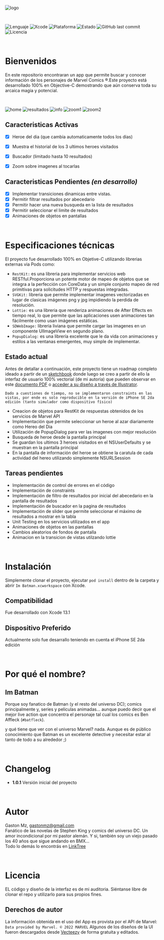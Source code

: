
<p>&nbsp;</p>

![logo](http://gastonmz.com/imbatman/logo.png)

<p>&nbsp;</p>

![Lenguaje](https://img.shields.io/badge/Lenguaje-Objective--C-orange)
![Xcode](https://img.shields.io/badge/Xcode-13.1-blue)
![Plataforma](https://img.shields.io/badge/Plataforma-iOS-8E64B0)
![Estado](https://img.shields.io/badge/Estado%20del%20desarrollo-60-yellow)
![GitHub last commit](https://img.shields.io/github/last-commit/gastonmz/imbatman?label=Ultima%20actualizacion)
![Licencia](https://img.shields.io/badge/Licencia-Libre-lightgray)

<p>&nbsp;</p>

# Bienvenidos

En este repositorio encontraran un app que permite buscar y conocer información de los personajes de Marvel Comics &reg;.Este proyecto está desarrollado 100% en Objective-C demostrando que aún conserva toda su arcaica magia y potencial.

<p>&nbsp;</p>

![home](http://gastonmz.com/imbatman/home.png)
![resultados](http://gastonmz.com/imbatman/resultados.png)
![info](http://gastonmz.com/imbatman/info.png)
![zoom1](http://gastonmz.com/imbatman/zoom1.png)
![zoom2](http://gastonmz.com/imbatman/zoom2.png)
<!-- 
<img align="left" src="https://github.com/Orderella/PopupDialog/blob/master/Assets/PopupDialog01.gif?raw=true" width="300">
<img src="https://github.com/Orderella/PopupDialog/blob/master/Assets/PopupDialog02.gif?raw=true" width="300">
<img align="left" src="https://github.com/Orderella/PopupDialog/blob/master/Assets/PopupDialog03.gif?raw=true" width="300">
<img src="https://github.com/Orderella/PopupDialog/blob/master/Assets/PopupDialogDark01.png?raw=true" width="300">

<p>&nbsp;</p>
-->
## Caracteristicas Activas

- [x] Heroe del dia (que cambia automaticamente todos los dias)
- [x] Muestra el historial de los 3 ultimos heroes visitados
- [x] Buscador (limitado hasta 10 resultados)
- [x] Zoom sobre imagenes al tocarlas


## Caracteristicas Pendientes _(en desarrollo)_

- [x] Implementar transiciones dinamicas entre vistas.
- [x] Permitir filtrar resultados por abecedario
- [x] Permitir hacer una nueva busqueda en la lista de resultados
- [x] Permitir seleccionar el limite de resultados
- [x] Animaciones de objetos en pantallas

<p>&nbsp;</p>

# Especificaciones técnicas

El proyecto fue desarrollado 100% en Objetive-C utilizando librerias externas via Pods como:
- `RestKit:` es una libreria para implementar servicios web RESTful.Proporciona un potente motor de mapeo de objetos que se integra a la perfección con CoreData y un simple conjunto mapeo de red primitivas para solicitudes HTTP y respuestas integradas.
- `SVGKit:` libreria que permite implementar imagenes vectorizadas en lugar de clasicas imágenes png y jpg impidiendo la perdida de resolución.
- `Lottie:` es una libreria que renderiza animaciones de After Effects en tiempo real, lo que permite que las aplicaciones usen animaciones tan fácilmente como usan imágenes estáticas.
- `SDWebImage:` libreria liviana que permite cargar las imagenes en un componente UIImageView en segundo plano.
- `PopupDialog:` es una librería excelente que le da vida con animaciones y estilos a las ventanas emergentes, muy simple de implementar.


## Estado actual

Antes de detallar a continuación, este proyecto tiene un roadmap completo ideado a partir de un [sketchbook][sketch-link] donde luego se creo a partir de ello la interfaz de usuario 100% vectorial (de mi autoria) que pueden observar en este [documento PDF][pdf-link] o [acceder a su diseño a través de Illustrator][ai-link].

`Dado a cuestiones de tiempo, no se implementaron constraints en las vistas, por ende es solo reproducible en la versión de iPhone SE 2da edición (tanto simulador como dispositivo físico)`

- Creacion de objetos para RestKit de respuestas obtenidos de los servicios de Marvel API
- Implementación que permite seleccionar un heroe al azar diariamente como Hereo del Dia
- Utilización de PopupDialog para ver las imagenes con mejor resolución
- Busqueda de heroe desde la pantalla principal
- Se guardan los ultimos 3 heroes visitados en el NSUserDefaults y se muestran en la pantalla principal
- En la pantalla de información del heroe se obtiene la caratula de cada actividad del hereo utilizando simplemente NSURLSession

[sketch-link]: https://github.com/gastonmz/imbatman/blob/main/Diseños%20UI/Im%20Batman%20-%20wireframe.sketch
[pdf-link]: https://github.com/gastonmz/imbatman/blob/main/Diseños%20UI/Im%20Batman%20-%20Interface%20de%20Usuario.pdf
[ai-link]: https://github.com/gastonmz/imbatman/blob/main/Diseños%20UI/Im%20Batman%20-%20Interface%20de%20Usuario.ai

## Tareas pendientes
- Implementación de control de errores en el código 
- Implementación de constraints
- Implementación de filtro de resultados por inicial del abecedario en la pantalla de resultados
- Implementación de buscador en la pagina de resultados
- Implementación de slider que permite seleccionar el máximo de resultados a mostrar en la tabla 
- Unit Testing en los servicios utilizados en el app
- Animaciones de objetos en las pantallas
- Cambios aleatorios de fondos de pantalla
- Animacion en la transicion de vistas utilzando lottie

<p>&nbsp;</p>

# Instalación

Simplemente clonar el proyecto, ejecutar `pod install` dentro de la carpeta y abrir `Im Batman.xcworkspace` con Xcode.

## Compatibilidad

 Fue desarrollado con Xcode 13.1

 
## Dispositivo Preferido

Actualmente solo fue desarrallo teniendo en cuenta el iPhone SE 2da edición

<p>&nbsp;</p>

# Por qué el nombre?

## Im Batman

Porque soy fanatico de Batman (y el resto del universo DC); comics principalmente y, series y peliculas animadas... aunque puedo decir que el mejor live action que concentra el personaje tal cual los comics es Ben Affleck (`#batfleck`). 

y qué tiene que ver con el universo Marvel? nada. Aunque es de público conocimiento que Batman es un excelente detective y necesitar estar al tanto de todo a su alrededor ;)

<p>&nbsp;</p>


# Changelog
* **1.0.1**  Versión inicial del proyecto

<p>&nbsp;</p>

# Autor

Gaston Mz, gastonmz@gmail.com
<br/>
Fanático de las novelas de Stephen King y comics del universo DC. Un amor incondicional por mi pastor alemán. Y si, también soy un viejo pasado los 40 años que sigue andando en BMX... 
<br />
Todo lo demás lo encontrás en [LinkTree](https://linktr.ee/gastonmz)
<p>&nbsp;</p>


# Licencia

EL código y diseño de la interfaz es de mi auditoria. Siéntanse libre de clonar el repo y utilizarlo para sus propios fines.

## Derechos de autor

La información obtenida en el uso del App es provista por el API de Marvel:
`Data provided by Marvel. © 2022 MARVEL`
Algunos de los diseños de la UI fueron descargados desde [Vecteezy](https://vecteezy.com)
de forma gratuita y editados. 
